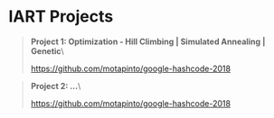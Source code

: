 # IART Projects

> **Project 1: Optimization - Hill Climbing | Simulated Annealing | Genetic**\
>
> https://github.com/motapinto/google-hashcode-2018

> **Project 2: ...**\
>
> https://github.com/motapinto/google-hashcode-2018
